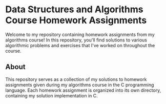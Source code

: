 # Data Structures and Algorithms Course Homework Assignments
Welcome to my repository containing homework assignments from my algorithms course! In this repository, you'll find solutions to various algorithmic problems and exercises that I've worked on throughout the course.

## About
This repository serves as a collection of my solutions to homework assignments given during my algorithms course in the C programming language. Each homework assignment is organized into its own directory, containing my solution implementation in C.
